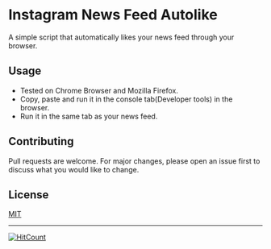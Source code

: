 # Instagram News Feed Autolike

A simple script that automatically likes your news feed through your browser.

## Usage

* Tested on Chrome Browser and Mozilla Firefox.
* Copy, paste and run it in the console tab(Developer tools) in the browser.
* Run it in the same tab as your news feed.

 
## Contributing
Pull requests are welcome. For major changes, please open an issue first to discuss what you would like to change.

## License
[MIT](https://choosealicense.com/licenses/mit/)

****

[![HitCount](http://hits.dwyl.com/pranscript/instagram_newsfeed_auto_like.svg)](http://hits.dwyl.com/pranscript/instagram_newsfeed_auto_like)